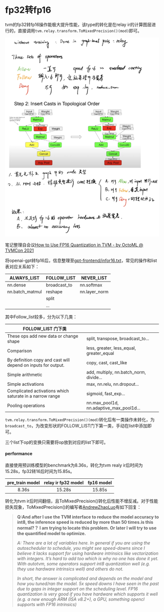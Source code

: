 # fp32转fp16

tvm的fp32转fp16操作能极大提升性能，该type的转化是在relay ir的计算图层进行的，直接调用`tvm.relay.transform.ToMixedPrecision()(mod)`即可。

![note](../assets/pics/fp32to16/note.PNG)

笔记整理自会议[How to Use FP16 Quantization in TVM - by OctoML @ TVMCon 2021 ](https://www.youtube.com/watch?v=D0k8T6AC1p8)

将openai-gpt转fp16后，信息整理至[gpt-frontend/infor16.txt](https://github.com/nineis7/gpt-frontend/blob/main/infor16.txt)，常见的操作和list表对应关系如下：

| ALWAYS_LIST     | FOLLOW_LIST  | NEVER_LIST    |
| --------------- | ------------ | ------------- |
| nn.dense        | broadcast_to | nn.softmax    |
| nn.batch_matmul | reshape      | nn.layer_norm |
|                 | split        |               |
|                 | ...          |               |

其中Follow_list较多，分为以下几类：

| FOLLOW_LIST 门下类                                           |                                          |
| ------------------------------------------------------------ | ---------------------------------------- |
| These ops add new data or change shape                       | split, transpose, broadcast_to...        |
| Comparison                                                   | less, greater, less_equal, greater_equal |
| By definition copy and cast will depend on inputs for output. | copy, cast, cast_like                    |
| Simple arithmetic                                            | add, multiply, nn.batch_norm, divide...  |
| Simple activations                                           | max, nn.relu, nn.dropout...              |
| Complicated activations which saturate in a narrow range     | sigmoid, fast_exp...                     |
| Pooling operations                                           | nn.max_pool1d, nn.adaptive_max_pool1d... |

`tvm.relay.transform.ToMixedPrecision()(mod)`转化后有一类操作未转化，为`broadcast_to`，为改变形状的FOLLOW_LIST门下第一类，手动在list中添加即可。

三个list下op的变换只需要将op放到对应的list下即可。

#### performance

直接使用预训练模型的benchmark为8.36s，转化为tvm realy ir后时间为15.28s，fp32转16后时间为15.85s。

| pre_train model | relay ir fp32 model | fp16 model |
| :-------------: | :-----------------: | :--------: |
|      8.36s      |       15.28s        |   15.85s   |

转化为tvm ir后时间翻倍，且ToMixedPrecision()转化后性能不增反减。对于性能损失现象，ToMixedPrecision()的编写者[AndrewZhaoLuo](https://discuss.tvm.apache.org/u/AndrewZhaoLuo)有如下回复：

> **Q:And after I use the TVM interface to reduce the model accuracy to int8, the inference speed is reduced by more than 50 times.is this normal?？ I am trying to locate this problem. Or later I will try to use the quantified model to optimize.**
>
> *A: There are a lot of variables here. In general if you are using the autoscheduler to schedule, you might see speed-downs since I believe it lacks support for using hardware intrinsics like vectorization with integers. It’s hard to add too which is why no one has done it yet. With autotvm, some operators support int8 quantization well (e.g. they use hardware intrinsics well) and others do not.*
>
> *In short, the answer is complicated and depends on the model and how you tuned/ran the model. 5x speed downs I have seen in the past due to gaps in integer support on the scheduling level. FP16 quantization is very good if you have hardware which supports it well (e.g. a new enough ARM (ISA v8.2+), a GPU, something opencl supports with FP16 intrinsics)*

